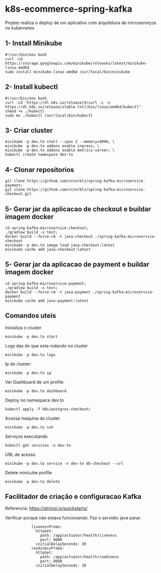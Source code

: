 # k8s-ecommerce-spring-kafka
Projeto realiza o deploy de um aplicativo com arquitetura de microserviços no kubernetes


## 1- Install Minikube
```
#!/usr/bin/env bash
curl -LO https://storage.googleapis.com/minikube/releases/latest/minikube-linux-amd64
sudo install minikube-linux-amd64 /usr/local/bin/minikube
```

## 2- Install kubectl
```
#!/usr/bin/env bash
curl -LO "https://dl.k8s.io/release/$(curl -L -s https://dl.k8s.io/release/stable.txt)/bin/linux/amd64/kubectl"
chmod +x ./kubectl
sudo mv ./kubectl /usr/local/bin/kubectl
```

## 3- Criar cluster
```
minikube -p dev.to start --cpus 2 --memory=4096; \
minikube -p dev.to addons enable ingress; \
minikube -p dev.to addons enable metrics-server; \
kubectl create namespace dev-to
```

## 4- Clonar repositorios
```
git clone https://github.com/vitorblz/spring-kafka-microservice-payment;
git clone https://github.com/vitorblz/spring-kafka-microservice-checkout.git
```


## 5- Gerar jar da aplicacao de checkout e buildar imagem docker
```
cd spring-kafka-microservice-checkout;
./gradlew build -x test;
docker build --force-rm -t java-checkout ./spring-kafka-microservice-checkout
minikube -p dev.to image load java-checkout:latest
minikube cache add java-checkout:latest
```

## 5- Gerar jar da aplicacao de payment e buildar imagem docker
```
cd spring-kafka-microservice-payment;
./gradlew build -x test;
docker build --force-rm -t java-payment ./spring-kafka-microservice-payment
minikube cache add java-payment:latest
```

## Comandos uteis

Inicializa o cluster
``` 
minikube -p dev.to start
``` 

Logs das do que esta rodando no cluster 
```
minikube -p dev.to logs
```

Ip do cluster: 
``` 
minikube -p dev.to ip
```

Ver Dashboard de um profile: 
``` 
minikube -p dev.to dashboard
```

Deploy no namespace dev.to 
``` 
kubectl apply -f k8s/postgres-checkout/
```

Acessa maquina do cluster
``` 
minikube -p dev.to ssh
```


Serviços executando
``` 
kubectl get services -n dev-to
```

URL de acesso
```
minikube -p dev.to service -n dev-to db-checkout --url
```

Delete minicube profile
```
minikube -p dev.to delete
```




## Facilitador de criação e configuracao Kafka
Referencia: https://strimzi.io/quickstarts/






Verificar porque não estava funcionando. Faz o servidor java parar:
```
            livenessProbe:
              httpGet:
                path: /app/actuator/health/liveness
                port: 8080
              initialDelaySeconds: 30
            readinessProbe:
              httpGet:
                path: /app/actuator/health/readiness
                port: 8080
              initialDelaySeconds: 30
```